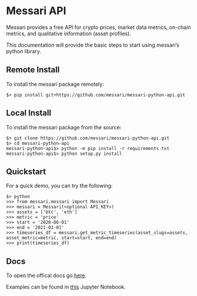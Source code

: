 # Messari API
Messari provides a free API for crypto prices, market data metrics, on-chain metrics, and qualitative information (asset profiles).

This documentation will provide the basic steps to start using messari’s python library.

## Remote Install
To install the messari package remotely:

```
$> pip install git+https://github.com/messari/messari-python-api.git
```


## Local Install
To install the messari package from the source:
```
$> git clone https://github.com/messari/messari-python-api.git
$> cd messari-python-api
messari-python-api$> python -m pip install -r requirements.txt
messari-python-api$> python setup.py install
```

## Quickstart
For a quick demo, you can try the following:
```
$> python
>>> from messari.messari import Messari
>>> messari = Messari(<optional API_KEY>)
>>> assets = ['btc', 'eth']
>>> metric = 'price'
>>> start = '2020-06-01'
>>> end = '2021-01-01'
>>> timeseries_df = messari.get_metric_timeseries(asset_slugs=assets, asset_metric=metric, start=start, end=end)
>>> print(timeseries_df)
```

## Docs
To open the offical docs go [here](https://objective-lalande-8ec88b.netlify.app/).

Examples can be found in [this](https://github.com/messari/messari-python-api/blob/master/examples/notebooks/Messari%20API%20Tutorial.ipynb) Jupyter Notebook. 
